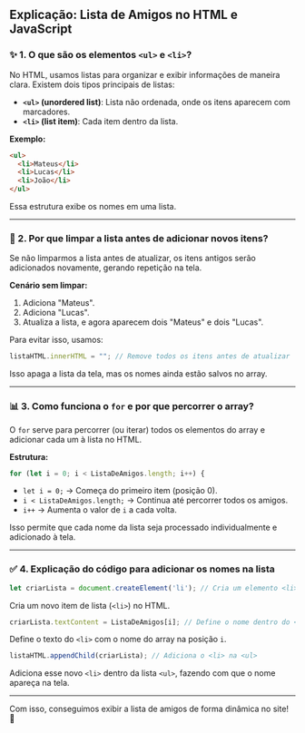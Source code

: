 ## Explicação: Lista de Amigos no HTML e JavaScript

### ✨ 1. O que são os elementos `<ul>` e `<li>`?

No HTML, usamos listas para organizar e exibir informações de maneira clara. Existem dois tipos principais de listas:
- **`<ul>` (unordered list)**: Lista não ordenada, onde os itens aparecem com marcadores.
- **`<li>` (list item)**: Cada item dentro da lista.

**Exemplo:**
```html
<ul>
  <li>Mateus</li>
  <li>Lucas</li>
  <li>João</li>
</ul>
```
Essa estrutura exibe os nomes em uma lista.

---

### 🤔 2. Por que limpar a lista antes de adicionar novos itens?

Se não limparmos a lista antes de atualizar, os itens antigos serão adicionados novamente, gerando repetição na tela.

**Cenário sem limpar:**
1. Adiciona "Mateus".
2. Adiciona "Lucas".
3. Atualiza a lista, e agora aparecem dois "Mateus" e dois "Lucas".

Para evitar isso, usamos:
```js
listaHTML.innerHTML = ""; // Remove todos os itens antes de atualizar
```
Isso apaga a lista da tela, mas os nomes ainda estão salvos no array.

---

### 📊 3. Como funciona o `for` e por que percorrer o array?

O `for` serve para percorrer (ou iterar) todos os elementos do array e adicionar cada um à lista no HTML.

**Estrutura:**
```js
for (let i = 0; i < ListaDeAmigos.length; i++) {
```
- `let i = 0;` → Começa do primeiro item (posição 0).
- `i < ListaDeAmigos.length;` → Continua até percorrer todos os amigos.
- `i++` → Aumenta o valor de `i` a cada volta.

Isso permite que cada nome da lista seja processado individualmente e adicionado à tela.

---

### ✅ 4. Explicação do código para adicionar os nomes na lista

```js
let criarLista = document.createElement('li'); // Cria um elemento <li>
```
Cria um novo item de lista (`<li>`) no HTML.

```js
criarLista.textContent = ListaDeAmigos[i]; // Define o nome dentro do <li>
```
Define o texto do `<li>` com o nome do array na posição `i`.

```js
listaHTML.appendChild(criarLista); // Adiciona o <li> na <ul>
```
Adiciona esse novo `<li>` dentro da lista `<ul>`, fazendo com que o nome apareça na tela.

---

Com isso, conseguimos exibir a lista de amigos de forma dinâmica no site! 🎉

